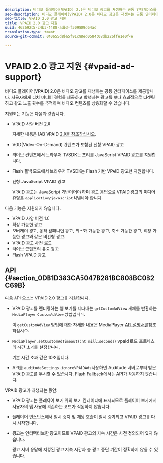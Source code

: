 ```yaml
---
description: 비디오 플레이어(VPAID) 2.0은 비디오 광고를 재생하는 공통 인터페이스를 제공합니다. 사용자에게 리치 미디어 경험을 제공하고 발행자는 광고를 보다 효과적으로 타겟팅하고 광고 노출 횟수를 추적하며 비디오 컨텐츠를 상용화할 수 있습니다.
seo-description: 비디오 플레이어(VPAID) 2.0은 비디오 광고를 재생하는 공통 인터페이스를 제공합니다. 사용자에게 리치 미디어 경험을 제공하고 발행자는 광고를 보다 효과적으로 타겟팅하고 광고 노출 횟수를 추적하며 비디오 컨텐츠를 상용화할 수 있습니다.
seo-title: VPAID 2.0 광고 지원
title: VPAID 2.0 광고 지원
uuid: 462692b5-c4b3-4488-adb3-f309809d64ad
translation-type: tm+mt
source-git-commit: 040655d8ba5f91c98ed0584c08db226ffe1e0f4e

---
```



# VPAID 2.0 광고 지원 {#vpaid-ad-support}

비디오 플레이어(VPAID) 2.0은 비디오 광고를 재생하는 공통 인터페이스를 제공합니다. 사용자에게 리치 미디어 경험을 제공하고 발행자는 광고를 보다 효과적으로 타겟팅하고 광고 노출 횟수를 추적하며 비디오 컨텐츠를 상용화할 수 있습니다.

지원되는 기능은 다음과 같습니다.

* VPAID 사양 버전 2.0

   자세한 내용은 IAB VPAID [2.0을 참조하십시오](https://www.iab.com/guidelines/digital-video-player-ad-interface-definition-vpaid-2-0/).
* VOD(Video-On-Demand) 컨텐츠가 포함된 선형 VPAID 광고
* 라이브 컨텐츠에서 브라우저 TVSDK는 프리롤 JavaScript VPAID 광고를 지원합니다.
* Flash 폴백 모드에서 브라우저 TVSDK는 Flash 기반 VPAID 광고만 지원합니다.
* 선형 JavaScript VPAID 광고

   VPAID 광고는 JavaScript 기반이어야 하며 광고 응답으로 VPAID 광고의 미디어 유형을 `application/javascript`식별해야 합니다.

다음 기능은 지원되지 않습니다.

* VPAID 사양 버전 1.0
* 확장 가능한 광고
* 오버레이 광고, 동적 컴패니언 광고, 최소화 가능한 광고, 축소 가능한 광고, 확장 가능한 광고와 같은 비선형 광고.
* VPAID 광고 사전 로드
* 라이브 콘텐츠의 유료 광고
* Flash VPAID 광고

## API {#section_0DB1D383CA5047B281BC808BC082C69B}

다음 API 요소는 VPAID 2.0 광고를 지원합니다.

* VPAID 광고를 렌더링하는 웹 보기를 나타내는 `getCustomAdView` 개체를 반환하는 `MediaPlayer` `CustomAdView` 방법입니다.

   이 `getCustomAdView` 방법에 대한 자세한 내용은 MediaPlayer [API 설명서를](https://help.adobe.com/en_US/primetime/api/psdk/browser_tvsdk/AdobePSDK.MediaPlayer.html)참조하십시오.

* `MediaPlayer.setCustomAdTimeout(int milliseconds)` vpaid 로드 프로세스의 시간 초과를 설정합니다.

   기본 시간 초과 값은 10초입니다.

* API를 `auditudeSettings.ignoreVPAIDAds`사용하면 Auditude 서버로부터 받은 VPAID 광고를 무시할 수 있습니다. Flash Fallback에서는 API가 작동하지 않습니다.

VPAID 광고가 재생되는 동안:

* VPAID 광고는 플레이어 보기 위의 보기 컨테이너에 표시되므로 플레이어 보기에서 사용자의 탭 사용에 의존하는 코드가 작동하지 않습니다.
* 플레이어 인스턴스에서 일시 중지 및 재생 호출이 일시 중지되고 VPAID 광고를 다시 시작합니다.
* 광고는 인터랙티브한 광고이므로 VPAID 광고의 지속 시간은 사전 정의되어 있지 않습니다.

   광고 서버 응답에 지정된 광고 지속 시간과 총 광고 중단 기간이 정확하지 않을 수 있습니다.